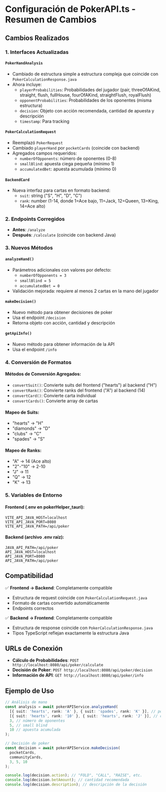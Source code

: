 # Configuración de PokerAPI.ts - Resumen de Cambios

## Cambios Realizados

### 1. Interfaces Actualizadas

#### `PokerHandAnalysis`
- Cambiado de estructura simple a estructura compleja que coincide con `PokerCalculationResponse.java`
- Ahora incluye:
  - `playerProbabilities`: Probabilidades del jugador (pair, threeOfAKind, straight, flush, fullHouse, fourOfAKind, straightFlush, royalFlush)
  - `opponentProbabilities`: Probabilidades de los oponentes (misma estructura)
  - `decision`: Objeto con acción recomendada, cantidad de apuesta y descripción
  - `timestamp`: Para tracking

#### `PokerCalculationRequest`
- Reemplazó `PokerRequest`
- Cambiado `playerHand` por `pocketCards` (coincide con backend)
- Agregados campos requeridos:
  - `numberOfOpponents`: número de oponentes (0-8)
  - `smallBlind`: apuesta ciega pequeña (mínimo 1)
  - `accumulatedBet`: apuesta acumulada (mínimo 0)

#### `BackendCard`
- Nueva interfaz para cartas en formato backend:
  - `suit`: string ("S", "H", "D", "C")
  - `rank`: number (1-14, donde 1=Ace bajo, 11=Jack, 12=Queen, 13=King, 14=Ace alto)

### 2. Endpoints Corregidos

- **Antes**: `/analyze`
- **Después**: `/calculate` (coincide con backend Java)

### 3. Nuevos Métodos

#### `analyzeHand()`
- Parámetros adicionales con valores por defecto:
  - `numberOfOpponents = 3`
  - `smallBlind = 5`
  - `accumulatedBet = 0`
- Validación mejorada: requiere al menos 2 cartas en la mano del jugador

#### `makeDecision()`
- Nuevo método para obtener decisiones de poker
- Usa el endpoint `/decision`
- Retorna objeto con acción, cantidad y descripción

#### `getApiInfo()`
- Nuevo método para obtener información de la API
- Usa el endpoint `/info`

### 4. Conversión de Formatos

#### Métodos de Conversión Agregados:
- `convertSuit()`: Convierte suits del frontend ("hearts") al backend ("H")
- `convertRank()`: Convierte ranks del frontend ("A") al backend (14)
- `convertCard()`: Convierte carta individual
- `convertCards()`: Convierte array de cartas

#### Mapeo de Suits:
- "hearts" → "H"
- "diamonds" → "D"
- "clubs" → "C"
- "spades" → "S"

#### Mapeo de Ranks:
- "A" → 14 (Ace alto)
- "2"-"10" → 2-10
- "J" → 11
- "Q" → 12
- "K" → 13

### 5. Variables de Entorno

#### Frontend (.env en pokerHelper_tauri):
```
VITE_API_JAVA_HOST=localhost
VITE_API_JAVA_PORT=8080
VITE_API_JAVA_PATH=/api/poker
```

#### Backend (archivo .env raíz):
```
JAVA_API_PATH=/api/poker
API_JAVA_HOST=localhost
API_JAVA_PORT=8080
API_JAVA_PATH=/api/poker
```

## Compatibilidad

✅ **Frontend → Backend**: Completamente compatible
- Estructura de request coincide con `PokerCalculationRequest.java`
- Formato de cartas convertido automáticamente
- Endpoints correctos

✅ **Backend → Frontend**: Completamente compatible
- Estructura de response coincide con `PokerCalculationResponse.java`
- Tipos TypeScript reflejan exactamente la estructura Java

## URLs de Conexión

- **Cálculo de Probabilidades**: `POST http://localhost:8080/api/poker/calculate`
- **Decisión de Poker**: `POST http://localhost:8080/api/poker/decision`
- **Información de API**: `GET http://localhost:8080/api/poker/info`

## Ejemplo de Uso

```typescript
// Análisis de mano
const analysis = await pokerAPIService.analyzeHand(
  [{ suit: 'hearts', rank: 'A' }, { suit: 'spades', rank: 'K' }], // pocket cards
  [{ suit: 'hearts', rank: '10' }, { suit: 'hearts', rank: 'J' }], // community cards
  3, // número de oponentes
  5, // small blind
  10 // apuesta acumulada
);

// Decisión de poker
const decision = await pokerAPIService.makeDecision(
  pocketCards,
  communityCards,
  3, 5, 10
);

console.log(decision.action); // "FOLD", "CALL", "RAISE", etc.
console.log(decision.betAmount); // cantidad recomendada
console.log(decision.description); // descripción de la decisión
```
